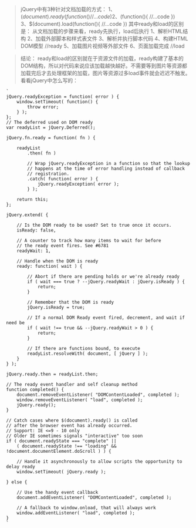  >   jQuery中有3种针对文档加载的方式：
    1、$(document).ready(function(){
        //...code
    })
    2、$(function(){
        //...code
    })
    3、$(document).load(function(){
        //...code
    })
    其中ready和load的区别是：
    从文档加载的步骤来看，ready先执行，load后执行
    1、解析HTML结构
    2、加载外部脚本和样式表文件
    3、解析并执行脚本代码
    4、构建HTML DOM模型 //ready
    5、加载图片视频等外部文件
    6、页面加载完成 //load

>   结论：
    ready和load的区别就在于资源文件的加载，ready构建了基本的DOM结构，所以对代码来说应该加载越快越好。不需要等到图片等资源都加载完后才去处理框架的加载，图片等资源过多load事件就会迟迟不触发。
    看看jQuery中怎么写的：

    `
    jQuery.readyException = function( error ) {
        window.setTimeout( function() {
            throw error;
        } );
    };
    // The deferred used on DOM ready
    var readyList = jQuery.Deferred();

    jQuery.fn.ready = function( fn ) {

        readyList
            .then( fn )

            // Wrap jQuery.readyException in a function so that the lookup
            // happens at the time of error handling instead of callback
            // registration.
            .catch( function( error ) {
                jQuery.readyException( error );
            } );

        return this;
    };

    jQuery.extend( {

        // Is the DOM ready to be used? Set to true once it occurs.
        isReady: false,

        // A counter to track how many items to wait for before
        // the ready event fires. See #6781
        readyWait: 1,

        // Handle when the DOM is ready
        ready: function( wait ) {

            // Abort if there are pending holds or we're already ready
            if ( wait === true ? --jQuery.readyWait : jQuery.isReady ) {
                return;
            }

            // Remember that the DOM is ready
            jQuery.isReady = true;

            // If a normal DOM Ready event fired, decrement, and wait if need be
            if ( wait !== true && --jQuery.readyWait > 0 ) {
                return;
            }

            // If there are functions bound, to execute
            readyList.resolveWith( document, [ jQuery ] );
        }
    } );

    jQuery.ready.then = readyList.then;

    // The ready event handler and self cleanup method
    function completed() {
        document.removeEventListener( "DOMContentLoaded", completed );
        window.removeEventListener( "load", completed );
        jQuery.ready();
    }

    // Catch cases where $(document).ready() is called
    // after the browser event has already occurred.
    // Support: IE <=9 - 10 only
    // Older IE sometimes signals "interactive" too soon
    if ( document.readyState === "complete" ||
        ( document.readyState !== "loading" && !document.documentElement.doScroll ) ) {

        // Handle it asynchronously to allow scripts the opportunity to delay ready
        window.setTimeout( jQuery.ready );

    } else {

        // Use the handy event callback
        document.addEventListener( "DOMContentLoaded", completed );

        // A fallback to window.onload, that will always work
        window.addEventListener( "load", completed );
    }
    `